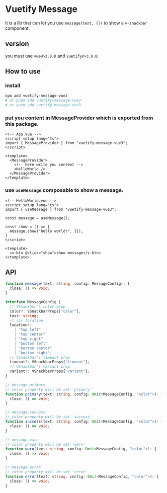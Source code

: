 # Vuetify Message 

It is a lib that can let you use `message(text, {})` to show a `v-snackbar` component.

## version

you must use `vue@>3.0.0` and `vuetify@>3.0.0`.

## How to use

### install

```bash
npm add vuetify-message-vue3
# or pnpm add vuetify-message-vue3
# or yarn add vuetify-message-vue3
```

### put you content in MessageProvider which is exported from this package.


```vue
<!-- App.vue -->
<script setup lang="ts">
import { MessageProvider } from "vuetify-message-vue3";
</script>

<template>
  <MessageProvider>
    <!-- here write you content -->
    <HelloWorld />
  </MessageProvider>
</template>
```

### use `useMessage` composable to show a message.

```vue
<!-- HelloWorld.vue -->
<script setup lang="ts">
import { useMessage } from "vuetify-message-vue3";

const message = useMessage();

const show = () => {
  message.show("hello world!", {});
}
</script>

<template>
  <v-btn @click="show">show message</v-btn>
</template>
```

## API

```typescript
function message(text: string, config: MessageConfig): {
  close: () => void;
}

interface MessageConfig {
  // VSnackbar's color prop
  color?: VSnackbarProps["color"];
  text: string;
  // six location 
  location?:
    | "top left"
    | "top center"
    | "top right"
    | "bottom left"
    | "bottom center"
    | "bottom right";
  // VSnackbar's timeout prop
  timeout?: VSnackbarProps["timeout"];
  // VSnackbar's variant prop
  variant?: VSnackbarProps["variant"];
}

// message.primary 
// color property will be set 'primary'
function primary(text: string, config: Omit<MessageConfig, "color">): {
  close: () => void;
}

// message.success 
// color property will be set 'success'
function success(text: string, config: Omit<MessageConfig, "color">): {
  close: () => void;
}

// message.warn 
// color property will be set 'warn'
function warn(text: string, config: Omit<MessageConfig, "color">): {
  close: () => void;
}

// message.error 
// color property will be set 'error'
function error(text: string, config: Omit<MessageConfig, "color">): {
  close: () => void;
}
```